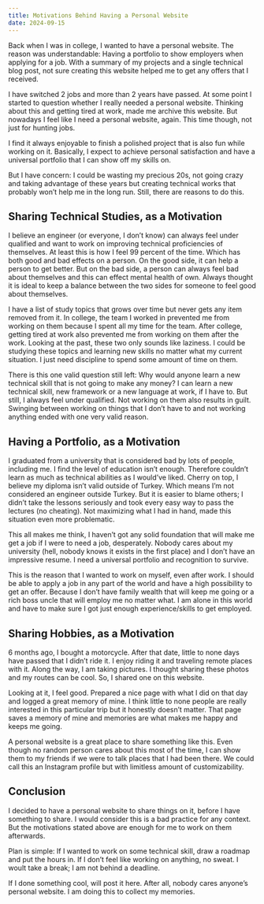 ```yaml
---
title: Motivations Behind Having a Personal Website
date: 2024-09-15
---
```


Back when I was in college, I wanted to have a personal website. The reason was understandable: Having a portfolio to show employers when applying for a job. With a summary of my projects and a single technical blog post, not sure creating this website helped me to get any offers that I received.

I have switched 2 jobs and more than 2 years have passed. At some point I started to question whether I really needed a personal website. Thinking about this and getting tired at work, made me archive this website. But nowadays I feel like I need a personal website, again. This time though, not just for hunting jobs.

I find it always enjoyable to finish a polished project that is also fun while working on it. Basically, I expect to achieve personal satisfaction and have a universal portfolio that I can show off my skills on.

But I have concern: I could be wasting my precious 20s, not going crazy and taking advantage of these years but creating technical works that probably won’t help me in the long run. Still, there are reasons to do this.

## Sharing Technical Studies, as a Motivation

I believe an engineer (or everyone, I don’t know) can always feel under qualified and want to work on improving technical proficiencies of themselves. At least this is how I feel 99 percent of the time. Which has both good and bad effects on a person. On the good side, it can help a person to get better. But on the bad side, a person can always feel bad about themselves and this can effect mental health of own. Always thought it is ideal to keep a balance between the two sides for someone to feel good about themselves.

I have a list of study topics that grows over time but never gets any item removed from it. In college, the team I worked in prevented me from working on them because I spent all my time for the team. After college, getting tired at work also prevented me from working on them after the work. Looking at the past, these two only sounds like laziness. I could be studying these topics and learning new skills no matter what my current situation. I just need discipline to spend some amount of time on them.

There is this one valid question still left: Why would anyone learn a new technical skill that is not going to make any money? I can learn a new technical skill, new framework or a new language at work, if I have to. But still, I always feel under qualified. Not working on them also results in guilt. Swinging between working on things that I don’t have to and not working anything ended with one very valid reason.

## Having a Portfolio, as a Motivation

I graduated from a university that is considered bad by lots of people, including me. I find the level of education isn’t enough. Therefore couldn’t learn as much as technical abilities as I would’ve liked. Cherry on top, I believe my diploma isn’t valid outside of Turkey. Which means I’m not considered an engineer outside Turkey. But it is easier to blame others; I didn’t take the lessons seriously and took every easy way to pass the lectures (no cheating). Not maximizing what I had in hand, made this situation even more problematic.

This all makes me think, I haven’t got any solid foundation that will make me get a job if I were to need a job, desperately. Nobody cares about my university (hell, nobody knows it exists in the first place) and I don’t have an impressive resume. I need a universal portfolio and recognition to survive.

This is the reason that I wanted to work on myself, even after work. I should be able to apply a job in any part of the world and have a high possibility to get an offer. Because I don’t have family wealth that will keep me going or a rich boss uncle that will employ me no matter what. I am alone in this world and have to make sure I got just enough experience/skills to get employed.

## Sharing Hobbies, as a Motivation

6 months ago, I bought a motorcycle. After that date, little to none days have passed that I didn’t ride it. I enjoy riding it and traveling remote places with it. Along the way, I am taking pictures. I thought sharing these photos and my routes can be cool. So, I shared one on this website.

Looking at it, I feel good. Prepared a nice page with what I did on that day and logged a great memory of mine. I think little to none people are really interested in this particular trip but it honestly doesn’t matter. That page saves a memory of mine and memories are what makes me happy and keeps me going.

A personal website is a great place to share something like this. Even though no random person cares about this most of the time, I can show them to my friends if we were to talk places that I had been there. We could call this an Instagram profile but with limitless amount of customizability.

## Conclusion

I decided to have a personal website to share things on it, before I have something to share. I would consider this is a bad practice for any context. But the motivations stated above are enough for me to work on them afterwards.

Plan is simple: If I wanted to work on some technical skill, draw a roadmap and put the hours in. If I don’t feel like working on anything, no sweat. I woult take a break; I am not behind a deadline.

If I done something cool, will post it here. After all, nobody cares anyone’s personal website. I am doing this to collect my memories.
